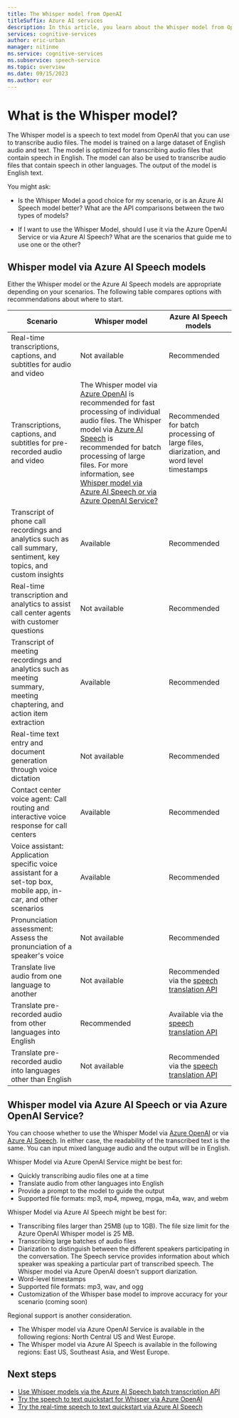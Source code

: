 ```yaml
---
title: The Whisper model from OpenAI
titleSuffix: Azure AI services
description: In this article, you learn about the Whisper model from OpenAI that you can use for speech to text and speech translation.
services: cognitive-services
author: eric-urban
manager: nitinme
ms.service: cognitive-services
ms.subservice: speech-service
ms.topic: overview
ms.date: 09/15/2023
ms.author: eur
---
```


# What is the Whisper model?

The Whisper model is a speech to text model from OpenAI that you can use to transcribe audio files. The model is trained on a large dataset of English audio and text. The model is optimized for transcribing audio files that contain speech in English. The model can also be used to transcribe audio files that contain speech in other languages. The output of the model is English text.

You might ask:

- Is the Whisper Model a good choice for my scenario, or is an Azure AI Speech model better? What are the API comparisons between the two types of models?

- If I want to use the Whisper Model, should I use it via the Azure OpenAI Service or via Azure AI Speech? What are the scenarios that guide me to use one or the other?

## Whisper model via Azure AI Speech models

Either the Whisper model or the Azure AI Speech models are appropriate depending on your scenarios. The following table compares options with recommendations about where to start.

| Scenario | Whisper model | Azure AI Speech models |
|---------|---------------|------------------------|
| Real-time transcriptions, captions, and subtitles for audio and video | Not available | Recommended |
| Transcriptions, captions, and subtitles for pre-recorded audio and video | The Whisper model via [Azure OpenAI](../openai/whisper-quickstart.md) is recommended for fast processing of individual audio files. The Whisper model via [Azure AI Speech](./batch-transcription-create.md#using-whisper-models) is recommended for batch processing of large files. For more information, see [Whisper model via Azure AI Speech or via Azure OpenAI Service?](#whisper-model-via-azure-ai-speech-or-via-azure-openai-service) | Recommended for batch processing of large files, diarization, and word level timestamps |
| Transcript of phone call recordings and analytics such as call summary, sentiment, key topics, and custom insights | Available | Recommended |
| Real-time transcription and analytics to assist call center agents with customer questions | Not available | Recommended |
| Transcript of meeting recordings and analytics such as meeting summary, meeting chaptering, and action item extraction | Available | Recommended |
| Real-time text entry and document generation through voice dictation | Not available | Recommended |
| Contact center voice agent: Call routing and interactive voice response for call centers​ | Available | Recommended |
| Voice assistant: Application specific voice assistant for a set-top box, mobile app, in-car, and other scenarios | Available | Recommended |
| Pronunciation assessment: Assess the pronunciation of a speaker's voice | Not available | Recommended |
| Translate live audio from one language to another | Not available | Recommended via the [speech translation API](./speech-translation.md) |
| Translate pre-recorded audio from other languages into English | Recommended | Available via the [speech translation API](./speech-translation.md) |
| Translate pre-recorded audio into languages other than English | Not available | Recommended via the [speech translation API](./speech-translation.md) |

## Whisper model via Azure AI Speech or via Azure OpenAI Service?

You can choose whether to use the Whisper Model via [Azure OpenAI](../openai/whisper-quickstart.md) or via [Azure AI Speech](./batch-transcription-create.md#using-whisper-models). In either case, the readability of the transcribed text is the same. You can input mixed language audio and the output will be in English. 

Whisper Model via Azure OpenAI Service might be best for:
- Quickly transcribing audio files one at a time
- Translate audio from other languages into English
- Provide a prompt to the model to guide the output
- Supported file formats: mp3, mp4, mpweg, mpga, m4a, wav, and webm

Whisper Model via Azure AI Speech might be best for:
- Transcribing files larger than 25MB (up to 1GB). The file size limit for the Azure OpenAI Whisper model is 25 MB.
- Transcribing large batches of audio files
- Diarization to distinguish between the different speakers participating in the conversation. The Speech service provides information about which speaker was speaking a particular part of transcribed speech. The Whisper model via Azure OpenAI doesn't support diarization.
- Word-level timestamps
- Supported file formats: mp3, wav, and ogg
- Customization of the Whisper base model to improve accuracy for your scenario (coming soon)

Regional support is another consideration. 
- The Whisper model via Azure OpenAI Service is available in the following regions: North Central US and West Europe. 
- The Whisper model via Azure AI Speech is available in the following regions: East US, Southeast Asia, and West Europe.

## Next steps

- [Use Whisper models via the Azure AI Speech batch transcription API](./batch-transcription-create.md#using-whisper-models)
- [Try the speech to text quickstart for Whisper via Azure OpenAI](../openai/whisper-quickstart.md)
- [Try the real-time speech to text quickstart via Azure AI Speech](./get-started-speech-to-text.md)
